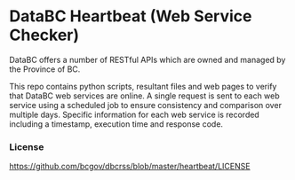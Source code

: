 # DataBC Heartbeat (Web Service Checker)

DataBC offers a number of RESTful APIs which are owned and managed by the Province of BC. 

This repo contains python scripts, resultant files and web pages to verify that DataBC web services are online. A single request is sent to
each web service using a scheduled job to ensure consistency and comparison over multiple days.
Specific information for each web service is recorded including a timestamp, execution time and response code.


### License

https://github.com/bcgov/dbcrss/blob/master/heartbeat/LICENSE
